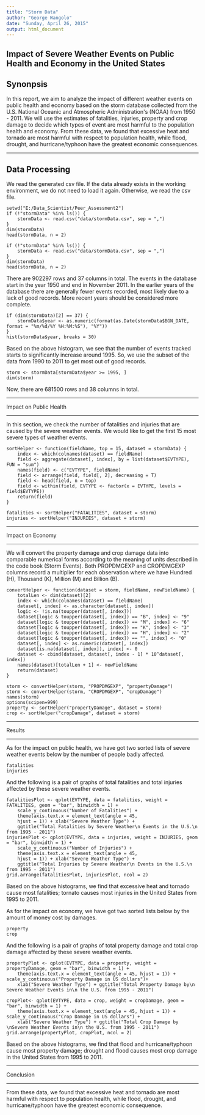 ```yaml
---
title: "Storm Data"
author: "George Wangolo"
date: "Sunday, April 26, 2015"
output: html_document
---
```


Impact of Severe Weather Events on Public Health and Economy in the United States
--------------------------------------------

Synonpsis
-------

In this report, we aim to analyze the impact of different weather events on public health and economy based on the storm database collected from the U.S. National Oceanic and Atmospheric Administration's (NOAA) from 1950 - 2011. We will use the estimates of fatalities, injuries, property and crop damage to decide which types of event are most harmful to the population health and economy. From these data, we found that excessive heat and tornado are most harmful with respect to population health, while flood, drought, and hurricane/typhoon have the greatest economic consequences.

--------------------------------------------

Data Processing
-----------------------


We read the generated csv file. If the data already exists in the working environment, we do not need to load it again. Otherwise, we read the csv file.


```{r}
setwd("E:/Data_Scientist/Peer_Assessment2")
if (!"stormData" %in% ls()) {
    stormData <- read.csv("data/stormData.csv", sep = ",")
}
dim(stormData)
head(stormData, n = 2)
```


```{r}
if (!"stormData" %in% ls()) {
    stormData <- read.csv("data/stormData.csv", sep = ",")
}
dim(stormData)
head(stormData, n = 2)
```

There are 902297 rows and 37 columns in total. The events in the database start in the year 1950 and end in November 2011. In the earlier years of the database there are generally fewer events recorded, most likely due to a lack of good records. More recent years should be considered more complete.

```{r}
if (dim(stormData)[2] == 37) {
    stormData$year <- as.numeric(format(as.Date(stormData$BGN_DATE, format = "%m/%d/%Y %H:%M:%S"), "%Y"))
}
hist(stormData$year, breaks = 30)
```

Based on the above histogram, we see that the number of events tracked starts to significantly increase around 1995. So, we use the subset of the data from 1990 to 2011 to get most out of good records.


```{r, echo=FALSE}
storm <- stormData[stormData$year >= 1995, ]
dim(storm)
```

Now, there are 681500 rows and 38 columns in total.

----------------
Impact on Public Health

---

In this section, we check the number of fatalities and injuries that are caused by the severe weather events. We would like to get the first 15 most severe types of weather events.


```{r, echo=FALSE}
sortHelper <- function(fieldName, top = 15, dataset = stormData) {
    index <- which(colnames(dataset) == fieldName)
    field <- aggregate(dataset[, index], by = list(dataset$EVTYPE), FUN = "sum")
    names(field) <- c("EVTYPE", fieldName)
    field <- arrange(field, field[, 2], decreasing = T)
    field <- head(field, n = top)
    field <- within(field, EVTYPE <- factor(x = EVTYPE, levels = field$EVTYPE))
    return(field)
}

fatalities <- sortHelper("FATALITIES", dataset = storm)
injuries <- sortHelper("INJURIES", dataset = storm)
```

------------------------------------------
Impact on Economy

------------
We will convert the property damage and crop damage data into comparable numerical forms according to the meaning of units described in the code book (Storm Events). Both PROPDMGEXP and CROPDMGEXP columns record a multiplier for each observation where we have Hundred (H), Thousand (K), Million (M) and Billion (B).



```{r, echo=FALSE}
convertHelper <- function(dataset = storm, fieldName, newFieldName) {
    totalLen <- dim(dataset)[2]
    index <- which(colnames(dataset) == fieldName)
    dataset[, index] <- as.character(dataset[, index])
    logic <- !is.na(toupper(dataset[, index]))
    dataset[logic & toupper(dataset[, index]) == "B", index] <- "9"
    dataset[logic & toupper(dataset[, index]) == "M", index] <- "6"
    dataset[logic & toupper(dataset[, index]) == "K", index] <- "3"
    dataset[logic & toupper(dataset[, index]) == "H", index] <- "2"
    dataset[logic & toupper(dataset[, index]) == "", index] <- "0"
    dataset[, index] <- as.numeric(dataset[, index])
    dataset[is.na(dataset[, index]), index] <- 0
    dataset <- cbind(dataset, dataset[, index - 1] * 10^dataset[, index])
    names(dataset)[totalLen + 1] <- newFieldName
    return(dataset)
}

storm <- convertHelper(storm, "PROPDMGEXP", "propertyDamage")
storm <- convertHelper(storm, "CROPDMGEXP", "cropDamage")
names(storm)
options(scipen=999)
property <- sortHelper("propertyDamage", dataset = storm)
crop <- sortHelper("cropDamage", dataset = storm)
```

------------------
Results

--------------------
As for the impact on public health, we have got two sorted lists of severe weather events below by the number of people badly affected.





```{r}
fatalities
injuries
```

And the following is a pair of graphs of total fatalities and total injuries affected by these severe weather events. 


```{r}
fatalitiesPlot <- qplot(EVTYPE, data = fatalities, weight = FATALITIES, geom = "bar", binwidth = 1) + 
    scale_y_continuous("Number of Fatalities") + 
    theme(axis.text.x = element_text(angle = 45, 
    hjust = 1)) + xlab("Severe Weather Type") + 
    ggtitle("Total Fatalities by Severe Weather\n Events in the U.S.\n from 1995 - 2011")
injuriesPlot <- qplot(EVTYPE, data = injuries, weight = INJURIES, geom = "bar", binwidth = 1) + 
    scale_y_continuous("Number of Injuries") + 
    theme(axis.text.x = element_text(angle = 45, 
    hjust = 1)) + xlab("Severe Weather Type") + 
    ggtitle("Total Injuries by Severe Weather\n Events in the U.S.\n from 1995 - 2011")
grid.arrange(fatalitiesPlot, injuriesPlot, ncol = 2)
```

Based on the above histograms, we find that excessive heat and tornado cause most fatalities; tornato causes most injuries in the United States from 1995 to 2011.

As for the impact on economy, we have got two sorted lists below by the amount of money cost by damages. 


```{r}
property
crop
```

And the following is a pair of graphs of total property damage and total crop damage affected by these severe weather events. 


```{r}
propertyPlot <- qplot(EVTYPE, data = property, weight = propertyDamage, geom = "bar", binwidth = 1) + 
    theme(axis.text.x = element_text(angle = 45, hjust = 1)) + scale_y_continuous("Property Damage in US dollars")+ 
    xlab("Severe Weather Type") + ggtitle("Total Property Damage by\n Severe Weather Events in\n the U.S. from 1995 - 2011")

cropPlot<- qplot(EVTYPE, data = crop, weight = cropDamage, geom = "bar", binwidth = 1) + 
    theme(axis.text.x = element_text(angle = 45, hjust = 1)) + scale_y_continuous("Crop Damage in US dollars") + 
    xlab("Severe Weather Type") + ggtitle("Total Crop Damage by \nSevere Weather Events in\n the U.S. from 1995 - 2011")
grid.arrange(propertyPlot, cropPlot, ncol = 2)
```

Based on the above histograms, we find that flood and hurricane/typhoon cause most property damage; drought and flood causes most crop damage in the United States from 1995 to 2011.

-----------------------------------
Conclusion

-------------

From these data, we found that excessive heat and tornado are most harmful with respect to population health, while flood, drought, and hurricane/typhoon have the greatest economic consequence.

